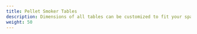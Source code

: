 ```yaml
---
title: Pellet Smoker Tables
description: Dimensions of all tables can be customized to fit your space.
weight: 50
---
```

